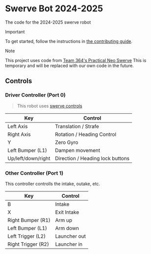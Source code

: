 # Swerve Bot 2024-2025

The code for the 2024-2025 swerve robot

> [!IMPORTANT]
> To get started, follow the instructions in [the contributing guide](CONTRIBUTING.md).

> [!NOTE]
> This project uses code from [Team 364's Practical Neo Swerve](https://github.com/TeamFusion364/PracticalNeoSwerve)
> This is temporary and will be replaced with our own code in the future.

## Controls

### Driver Controller (Port 0)

> This robot uses [swerve controls](https://raidzero-swerve-docs.readthedocs.io/en/latest/Docs/Software/5-Teleop.html#driving)

| Key | Control |
| --- | ------- |
| Left Axis | Translation / Strafe |
| Right Axis | Rotation / Heading Control |
| Y | Zero Gyro |
| Left Bumper (L1) | Dampen movement |
| Up/left/down/right | Direction / Heading lock buttons |

### Other Controller (Port 1)

This controller controlls the intake, outake, etc.

| Key | Control |
| --- | ------- |
| B | Intake |
| X | Exit Intake |
| Right Bumper (R1) | Arm up |
| Left Bumper (L1) | Arm down |
| Left Trigger (L2) | Launcher out |
| Right Trigger (R2) | Launcher in |
